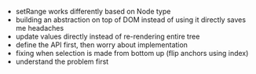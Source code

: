 - setRange works differently based on Node type
- building an abstraction on top of DOM instead of using it directly saves me headaches
- update values directly instead of re-rendering entire tree
- define the API first, then worry about implementation
- fixing when selection is made from bottom up (flip anchors using index)
- understand the problem first
